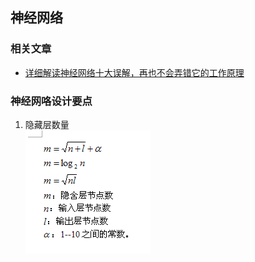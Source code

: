 ## 神经网络
### 相关文章
* [详细解读神经网络十大误解，再也不会弄错它的工作原理](http://blog.sina.com.cn/s/blog_806ac7d70102yku4.html)  

### 神经网咯设计要点
1. 隐藏层数量  
![隐藏层数量设置](https://github.com/chentianba/ml/blob/master/neural_network/hidden_layer_setting1.jpg)  
